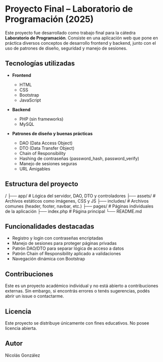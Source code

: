 # Proyecto Final – Laboratorio de Programación (2025)

Este proyecto fue desarrollado como trabajo final para la cátedra **Laboratorio de Programación**. Consiste en una aplicación web que pone en práctica diversos conceptos de desarrollo frontend y backend, 
junto con el uso de patrones de diseño, seguridad y manejo de sesiones.

## **Tecnologías utilizadas**

- **Frontend**
  - HTML
  - CSS
  - Bootstrap
  - JavaScript

- **Backend**
  - PHP (sin frameworks)
  - MySQL

- **Patrones de diseño y buenas prácticas**
  - DAO (Data Access Object)
  - DTO (Data Transfer Object)
  - Chain of Responsibility
  - Hashing de contraseñas (password_hash, password_verify)
  - Manejo de sesiones seguras
  - URL Amigables

## **Estructura del proyecto**

/
├── app/ # Lógica del servidor, DAO, DTO y controladores
├── assets/ # Archivos estáticos como imágenes, CSS y JS
├── includes/ # Archivos comunes (header, footer, navbar, etc.)
├── pages/ # Páginas individuales de la aplicación
├── index.php # Página principal
└── README.md


## **Funcionalidades destacadas**
- Registro y login con contraseñas encriptadas
- Manejo de sesiones para proteger páginas privadas
- Patrón DAO/DTO para separar lógica de acceso a datos
- Patrón Chain of Responsibility aplicado a validaciones
- Navegación dinámica con Bootstrap

## **Contribuciones**
Este es un proyecto académico individual y no está abierto a contribuciones externas. Sin embargo, si encontrás errores o tenés sugerencias, podés abrir un issue o contactarme.

## **Licencia**
Este proyecto se distribuye únicamente con fines educativos. No posee licencia abierta.

## **Autor**
Nicolás González
